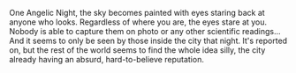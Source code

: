 One Angelic Night, the sky becomes painted with eyes staring back at anyone who looks. Regardless of where you are, the eyes stare at you. Nobody is able to capture them on photo or any other scientific readings... And it seems to only be seen by those inside the city that night. It's reported on, but the rest of the world seems to find the whole idea silly, the city already having an absurd, hard-to-believe reputation.